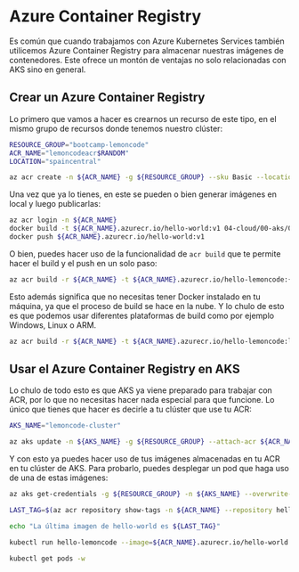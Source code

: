# Azure Container Registry

Es común que cuando trabajamos con Azure Kubernetes Services también utilicemos Azure Container Registry para almacenar nuestras imágenes de contenedores. Este ofrece un montón de ventajas no solo relacionadas con AKS sino en general.

## Crear un Azure Container Registry

Lo primero que vamos a hacer es crearnos un recurso de este tipo, en el mismo grupo de recursos donde tenemos nuestro clúster:

```bash
RESOURCE_GROUP="bootcamp-lemoncode"
ACR_NAME="lemoncodeacr$RANDOM"
LOCATION="spaincentral"

az acr create -n ${ACR_NAME} -g ${RESOURCE_GROUP} --sku Basic --location ${LOCATION}
```

Una vez que ya lo tienes, en este se pueden o bien generar imágenes en local y luego publicarlas:

```bash
az acr login -n ${ACR_NAME}
docker build -t ${ACR_NAME}.azurecr.io/hello-world:v1 04-cloud/00-aks/02-azure-container-registry
docker push ${ACR_NAME}.azurecr.io/hello-world:v1
```

O bien, puedes hacer uso de la funcionalidad de `acr build` que te permite hacer el build y el push en un solo paso:

```bash
az acr build -r ${ACR_NAME} -t ${ACR_NAME}.azurecr.io/hello-lemoncode:{{.Run.ID}} 04-cloud/00-aks/02-azure-container-registry
```
Esto además significa que no necesitas tener Docker instalado en tu máquina, ya que el proceso de build se hace en la nube. Y lo chulo de esto es que podemos usar diferentes plataformas de build como por ejemplo Windows, Linux o ARM.

```bash
az acr build -r ${ACR_NAME} -t ${ACR_NAME}.azurecr.io/hello-lemoncode:linux-arm 04-cloud/00-aks/02-azure-container-registry --platform linux/arm/v7
```

## Usar el Azure Container Registry en AKS

Lo chulo de todo esto es que AKS ya viene preparado para trabajar con ACR, por lo que no necesitas hacer nada especial para que funcione. Lo único que tienes que hacer es decirle a tu clúster que use tu ACR:

```bash
AKS_NAME="lemoncode-cluster"

az aks update -n ${AKS_NAME} -g ${RESOURCE_GROUP} --attach-acr ${ACR_NAME}
```

Y con esto ya puedes hacer uso de tus imágenes almacenadas en tu ACR en tu clúster de AKS. Para probarlo, puedes desplegar un pod que haga uso de una de estas imágenes:

```bash
az aks get-credentials -g ${RESOURCE_GROUP} -n ${AKS_NAME} --overwrite-existing

LAST_TAG=$(az acr repository show-tags -n ${ACR_NAME} --repository hello-world --orderby time_desc --top 1 --output tsv)

echo "La última imagen de hello-world es ${LAST_TAG}"

kubectl run hello-lemoncode --image=${ACR_NAME}.azurecr.io/hello-world:${LAST_TAG}

kubectl get pods -w
```